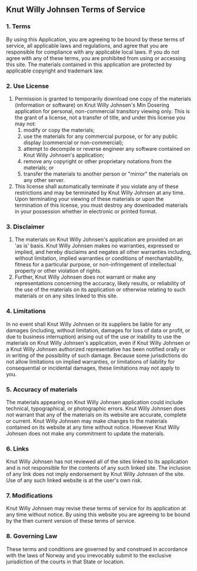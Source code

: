 ## Knut Willy Johnsen Terms of Service

### 1\. Terms

By using this Application, you are agreeing to be bound by these terms of service, all applicable laws and regulations, and agree that you are responsible for compliance with any applicable local laws. If you do not agree with any of these terms, you are prohibited from using or accessing this site. The materials contained in this application are protected by applicable copyright and trademark law.

### 2\. Use License

1.  Permission is granted to temporarily download one copy of the materials (information or software) on Knut Willy Johnsen's Min Dosering application for personal, non-commercial transitory viewing only. This is the grant of a license, not a transfer of title, and under this license you may not:
    1.  modify or copy the materials;
    2.  use the materials for any commercial purpose, or for any public display (commercial or non-commercial);
    3.  attempt to decompile or reverse engineer any software contained on Knut Willy Johnsen's application;
    4.  remove any copyright or other proprietary notations from the materials; or
    5.  transfer the materials to another person or "mirror" the materials on any other server.
2.  This license shall automatically terminate if you violate any of these restrictions and may be terminated by Knut Willy Johnsen at any time. Upon terminating your viewing of these materials or upon the termination of this license, you must destroy any downloaded materials in your possession whether in electronic or printed format.

### 3\. Disclaimer

1.  The materials on Knut Willy Johnsen's application are provided on an 'as is' basis. Knut Willy Johnsen makes no warranties, expressed or implied, and hereby disclaims and negates all other warranties including, without limitation, implied warranties or conditions of merchantability, fitness for a particular purpose, or non-infringement of intellectual property or other violation of rights.
2.  Further, Knut Willy Johnsen does not warrant or make any representations concerning the accuracy, likely results, or reliability of the use of the materials on its application or otherwise relating to such materials or on any sites linked to this site.

### 4\. Limitations

In no event shall Knut Willy Johnsen or its suppliers be liable for any damages (including, without limitation, damages for loss of data or profit, or due to business interruption) arising out of the use or inability to use the materials on Knut Willy Johnsen's application, even if Knut Willy Johnsen or a Knut Willy Johnsen authorized representative has been notified orally or in writing of the possibility of such damage. Because some jurisdictions do not allow limitations on implied warranties, or limitations of liability for consequential or incidental damages, these limitations may not apply to you.

### 5\. Accuracy of materials

The materials appearing on Knut Willy Johnsen application could include technical, typographical, or photographic errors. Knut Willy Johnsen does not warrant that any of the materials on its website are accurate, complete or current. Knut Willy Johnsen may make changes to the materials contained on its website at any time without notice. However Knut Willy Johnsen does not make any commitment to update the materials.

### 6\. Links

Knut Willy Johnsen has not reviewed all of the sites linked to its application and is not responsible for the contents of any such linked site. The inclusion of any link does not imply endorsement by Knut Willy Johnsen of the site. Use of any such linked website is at the user's own risk.

### 7\. Modifications

Knut Willy Johnsen may revise these terms of service for its application at any time without notice. By using this website you are agreeing to be bound by the then current version of these terms of service.

### 8\. Governing Law

These terms and conditions are governed by and construed in accordance with the laws of Norway and you irrevocably submit to the exclusive jurisdiction of the courts in that State or location.